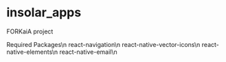 # insolar_apps
FORKaiA project

Required Packages\n
react-navigation\n
react-native-vector-icons\n
react-native-elements\n
react-native-email\n
